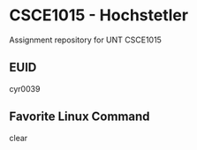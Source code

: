 # CSCE1015 - Hochstetler
Assignment repository for UNT CSCE1015

## EUID

cyr0039
## Favorite Linux Command
clear
